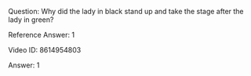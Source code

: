 Question: Why did the lady in black stand up and take the stage after the lady in green?

Reference Answer: 1

Video ID: 8614954803

Answer: 1

